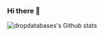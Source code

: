 ### Hi there 👋

<!--
**dropdatabases/dropdatabases** is a ✨ _special_ ✨ repository because its `README.md` (this file) appears on your GitHub profile.

Here are some ideas to get you started:

- 🔭 I’m currently working on Kali && Debian （Laugh… Okay, really working with PHP and Golang etc.
- 🌱 I’m currently learning everything interesting and Amazing thing
- 💬 Ask me if you want to get any suggest by PHP or Golang develop things
-->
![`dropdatabases`'s Github stats](https://github-readme-stats.vercel.app/api?username=`dropdatabases`&show_icons=true)
